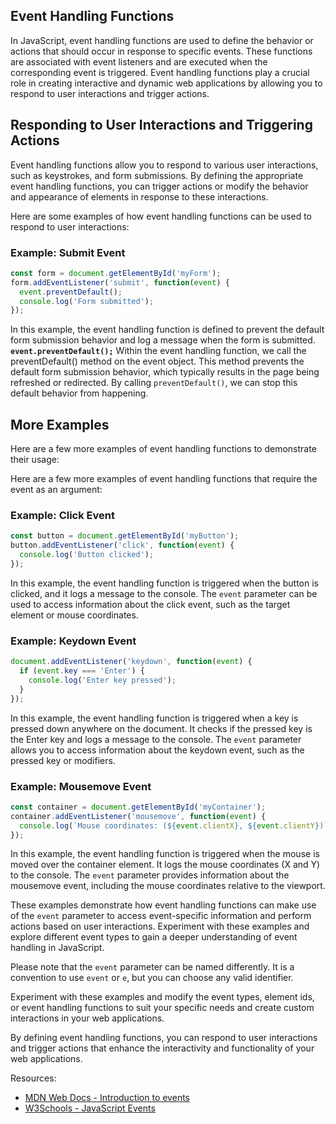 ## Event Handling Functions

In JavaScript, event handling functions are used to define the behavior or actions that should occur in response to specific events. These functions are associated with event listeners and are executed when the corresponding event is triggered. Event handling functions play a crucial role in creating interactive and dynamic web applications by allowing you to respond to user interactions and trigger actions.

## Responding to User Interactions and Triggering Actions

Event handling functions allow you to respond to various user interactions, such as keystrokes, and form submissions. By defining the appropriate event handling functions, you can trigger actions or modify the behavior and appearance of elements in response to these interactions.

Here are some examples of how event handling functions can be used to respond to user interactions:

### Example: Submit Event

```javascript
const form = document.getElementById('myForm');
form.addEventListener('submit', function(event) {
  event.preventDefault();
  console.log('Form submitted');
});
```

In this example, the event handling function is defined to prevent the default form submission behavior and log a message when the form is submitted. **`event.preventDefault();`** Within the event handling function, we call the preventDefault() method on the event object. This method prevents the default form submission behavior, which typically results in the page being refreshed or redirected. By calling `preventDefault()`, we can stop this default behavior from happening.

## More Examples

Here are a few more examples of event handling functions to demonstrate their usage:

Here are a few more examples of event handling functions that require the event as an argument:

### Example: Click Event

```javascript
const button = document.getElementById('myButton');
button.addEventListener('click', function(event) {
  console.log('Button clicked');
});
```

In this example, the event handling function is triggered when the button is clicked, and it logs a message to the console. The `event` parameter can be used to access information about the click event, such as the target element or mouse coordinates.

### Example: Keydown Event

```javascript
document.addEventListener('keydown', function(event) {
  if (event.key === 'Enter') {
    console.log('Enter key pressed');
  }
});
```

In this example, the event handling function is triggered when a key is pressed down anywhere on the document. It checks if the pressed key is the Enter key and logs a message to the console. The `event` parameter allows you to access information about the keydown event, such as the pressed key or modifiers.

### Example: Mousemove Event

```javascript
const container = document.getElementById('myContainer');
container.addEventListener('mousemove', function(event) {
  console.log(`Mouse coordinates: (${event.clientX}, ${event.clientY})`);
});
```

In this example, the event handling function is triggered when the mouse is moved over the container element. It logs the mouse coordinates (X and Y) to the console. The `event` parameter provides information about the mousemove event, including the mouse coordinates relative to the viewport.

These examples demonstrate how event handling functions can make use of the `event` parameter to access event-specific information and perform actions based on user interactions. Experiment with these examples and explore different event types to gain a deeper understanding of event handling in JavaScript.

Please note that the `event` parameter can be named differently. It is a convention to use `event` or `e`, but you can choose any valid identifier.

Experiment with these examples and modify the event types, element ids, or event handling functions to suit your specific needs and create custom interactions in your web applications.

By defining event handling functions, you can respond to user interactions and trigger actions that enhance the interactivity and functionality of your web applications.

Resources:
- [MDN Web Docs - Introduction to events](https://developer.mozilla.org/en-US/docs/Learn/JavaScript/Building_blocks/Events)
- [W3Schools - JavaScript Events](https://www.w3schools.com/js/js_events.asp)